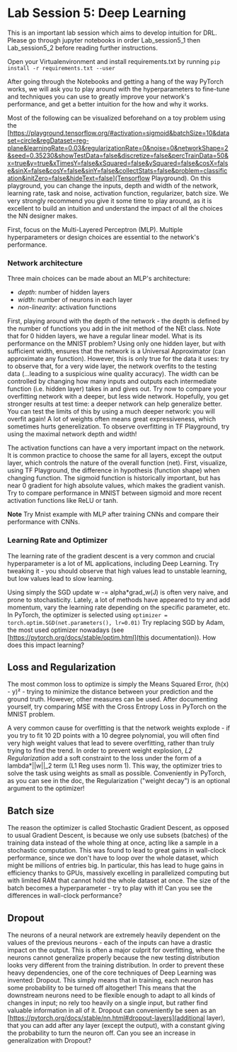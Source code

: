 # Lab Session 5: Deep Learning

This is an important lab session which aims to develop intuition for DRL. 
Please go through jupyter notebooks in order Lab_session5_1 then Lab_session5_2 before reading further instructions.

Open your Virtualenvironment and install requirements.txt by running
`pip install -r requirements.txt --user`

After going through the Notebooks and getting a hang of the way PyTorch works, we will ask you to play around with the hyperparameters to fine-tune and techniques you can use to greatly improve your network's performance, and get a better intuition for the how and why it works.

Most of the following can be visualized beforehand on a toy problem using the [https://playground.tensorflow.org/#activation=sigmoid&batchSize=10&dataset=circle&regDataset=reg-plane&learningRate=0.03&regularizationRate=0&noise=0&networkShape=2&seed=0.35230&showTestData=false&discretize=false&percTrainData=50&x=true&y=true&xTimesY=false&xSquared=false&ySquared=false&cosX=false&sinX=false&cosY=false&sinY=false&collectStats=false&problem=classification&initZero=false&hideText=false](Tensorflow Playground). On this playground, you can change the inputs, depth and width of the network, learning rate, task and noise, activation function, regularizer, batch size. We very strongly recommend you give it some time to play around, as it is excellent to build an intuition and understand the impact of all the choices the NN designer makes.

First, focus on the Multi-Layered Perceptron (MLP).
Multiple hyperparameters or design choices are essential to the network's performance.

### Network architecture
Three main choices can be made about an MLP's architecture:
* *depth*: number of hidden layers
* *width*: number of neurons in each layer
* *non-linearity*: activation functions

First, playing around with the depth of the network - the depth is defined by the number of functions you add in the init method of the NEt class.
Note that for 0 hidden layers, we have a regular linear model. What is its performance on the MNIST problem?
Using only one hidden layer, but with sufficient width, ensures that the network is a Universal Approximator (can approximate any function). However, this is only true for the data it uses: try to observe that, for a very wide layer, the network overfits to the testing data (...leading to a suspicious wine quality accuracy). The width can be controlled by changing how many inputs and outputs each intermediate function (i.e. hidden layer) takes in and gives out.
Try now to compare your overfitting network with a deeper, but less wide network. Hopefully, you get stronger results at test time: a deeper network can help generalize better. You can test the limits of this by using a much deeper network: you will overfit again! A lot of weights often means great expressiveness, which sometimes hurts generelization.
To observe overfitting in TF Playground, try using the maximal network depth and width!

The activation functions can have a very important impact on the network. It is common practice to choose the same for all layers, except the output layer, which controls the nature of the overall function (net). First, visualize, using TF Playground, the difference in hypothesis (function shape) when changing function. The sigmoid function is historically important, but has near 0 gradient for high absolute values, which makes the gradient vanish. Try to compare performance in MNIST between sigmoid and more recent activation functions like ReLU or tanh.

**Note** Try Mnist example with MLP after training CNNs and compare their performance with CNNs.

### Learning Rate and Optimizer
The learning rate of the gradient descent is a very common and crucial hyperparameter is a lot of ML applications, including Deep Learning.
Try tweaking it - you should observe that high values lead to unstable learning, but low values lead to slow learning.

Using simply the SGD update w -= alpha*grad_w(J) is often very naive, and prone to stochasticity. Lately, a lot of methods have appeared to try and add momentum, vary the learning rate depending on the specific parameter, etc. In PyTorch, the optimizer is selected using
`optimizer = torch.optim.SGD(net.parameters(), lr=0.01)`
Try replacing SGD by Adam, the most used optimizer nowadays (see [https://pytorch.org/docs/stable/optim.html](this documentation)). How does this impact learning?

## Loss and Regularization
The most common loss to optimize is simply the Means Squared Error, (h(x) - y)² - trying to minimize the distance between your prediction and the ground truth. However, other measures can be used. After documenting yourself, try comparing MSE with the Cross Entropy Loss in PyTorch on the MNIST problem.

A very common cause for overfitting is that the network weights explode - if you try to fit 10 2D points with a 10 degree polynomial, you will often find very high weight values that lead to severe overfitting, rather than truly trying to find the trend.
In order to prevent weight explosion, *L2 Regularization* add a soft constraint to the loss under the form of a lambda*||w||\_2 term (L1 Reg uses norm 1). This way, the optimizer tries to solve the task using weights as small as possible. Conveniently in PyTorch, as you can see in the doc, the Regularization ("weight decay") is an optional argument to the optimizer!

## Batch size
The reason the optimizer is called Stochastic Gradient Descent, as opposed to usual Gradient Descent, is because we only use subsets (batches) of the training data instead of the whole thing at once, acting like a sample in a stochastic computation. This was found to lead to great gains in wall-clock performance, since we don't have to loop over the whole dataset, which might be millions of entries big. In particular, this has lead to huge gains in efficiency thanks to GPUs, massively excelling in parallelized computing but with limited RAM that cannot hold the whole dataset at once.
The size of the batch becomes a hyperparameter - try to play with it! Can you see the differences in wall-clock performance?

## Dropout
The neurons of a neural network are extremely heavily dependent on the values of the previous neurons - each of the inputs can have a drastic impact on the output. This is often a major culprit for overfitting, where the neurons cannot generalize properly because the new testing distribution looks very different from the training distribution.
In order to prevent these heavy dependencies, one of the core techniques of Deep Learning was invented: Dropout. This simply means that in training, each neuron has some probability to be turned off altogether! This means that the downstream neurons need to be flexible enough to adapt to all kinds of changes in input; no rely too heavily on a single input, but rather find valuable information in all of it.
Dropout can conveniently be seen as an [https://pytorch.org/docs/stable/nn.html#dropout-layers](additional layer), that you can add after any layer (except the output), with a constant giving the probability to turn the neuron off.
Can you see an increase in generalization with Dropout?

